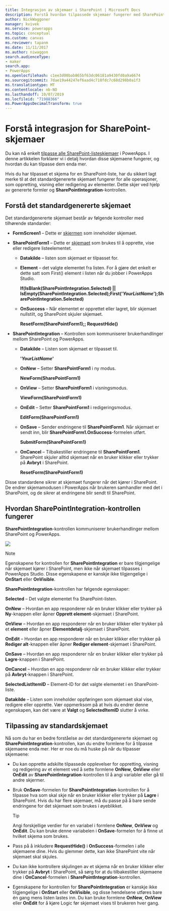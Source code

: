 ```yaml
---
title: Integrasjon av skjemaer i SharePoint | Microsoft Docs
description: Forstå hvordan tilpassede skjemaer fungerer med SharePoint
author: NickWaggoner
manager: kvivek
ms.service: powerapps
ms.topic: conceptual
ms.custom: canvas
ms.reviewer: tapanm
ms.date: 11/11/2017
ms.author: niwaggon
search.audienceType:
- maker
search.app:
- PowerApps
ms.openlocfilehash: c1ee3d00bab865bf63dc06181a9430fd0a9a6674
ms.sourcegitcommit: 7dae19a44247ef6aad4c718fdc7c68d298b0a1f3
ms.translationtype: MT
ms.contentlocale: nb-NO
ms.lasthandoff: 10/07/2019
ms.locfileid: "71988366"
ms.PowerAppsDecimalTransform: true
---
```

# <a name="understand-sharepoint-forms-integration"></a>Forstå integrasjon for SharePoint-skjemaer
Du kan nå enkelt [tilpasse alle SharePoint-listeskjemaer](customize-list-form.md) i PowerApps. I denne artikkelen forklarer vi i detalj hvordan disse skjemaene fungerer, og hvordan du kan tilpasse dem enda mer.

Hvis du har tilpasset et skjema for en SharePoint-liste, har du sikkert lagt merke til at det standardgenererte skjemaet fungerer for alle operasjoner, som oppretting, visning eller redigering av elementer. Dette skjer ved hjelp av genererte formler og **SharePointIntegration**-kontrollen.

## <a name="understand-the-default-generated-form"></a>Forstå det standardgenererte skjemaet

Det standardgenererte skjemaet består av følgende kontroller med tilhørende standarder:

* **FormScreen1** – Dette er [skjermen](controls/control-screen.md) som inneholder skjemaet.

* **SharePointForm1** – Dette er [skjemaet](working-with-forms.md) som brukes til å opprette, vise eller redigere listeelementet.

    * **Datakilde** – listen som skjemaet er tilpasset for.

    * **Element** – det valgte elementet fra listen. For å gjøre det enkelt er dette satt som First() element i listen når du jobber i PowerApps Studio.

        **If(IsBlank(SharePointIntegration.Selected) || IsEmpty(SharePointIntegration.Selected);First('*YourListName*');SharePointIntegration.Selected)**

    * **OnSuccess** – Når elementet er opprettet eller lagret, blir skjemaet nullstilt, og SharePoint skjuler skjemaet.

        **ResetForm(SharePointForm1);; RequestHide()**

* **SharePointIntegration** – Kontrollen som kommuniserer brukerhandlinger mellom SharePoint og PowerApps.

    * **Datakilde** – Listen som skjemaet er tilpasset til.

        **'*YourListName*'**

    * **OnNew** – Setter **SharePointForm1** i ny modus.

        **NewForm(SharePointForm1)**

    * **OnView** – Setter **SharePointForm1** i visningsmodus.

        **ViewForm(SharePointForm1)**

    * **OnEdit** – Setter **SharePointForm1** i redigeringsmodus.

        **EditForm(SharePointForm1)**

    * **OnSave** – Sender endringene til **SharePointForm1**. Når skjemaet er sendt inn, blir **SharePointForm1.OnSuccess**-formelen utført.

        **SubmitForm(SharePointForm1)**

    * **OnCancel** – Tilbakestiller endringene til **SharePointForm1**. SharePoint skjuler alltid skjemaet når en bruker klikker eller trykker på **Avbryt** i SharePoint.

        **ResetForm(SharePointForm1)**

Disse standardene sikrer at skjemaet fungerer når det kjører i SharePoint. De endrer skjemamodusen i PowerApps når brukeren samhandler med det i SharePoint, og de sikrer at endringene blir sendt til SharePoint.

## <a name="understand-the-sharepointintegration-control"></a>Hvordan SharePointIntegration-kontrollen fungerer
**SharePointIntegration**-kontrollen kommuniserer brukerhandlinger mellom SharePoint og PowerApps.

![](./media/sharepoint-form-integration/sharepointintegration-object.png)

>[!NOTE]
>Egenskapene for kontrollen for **SharePointIntegration** er bare tilgjengelige når skjemaet kjører i SharePoint, men ikke når skjemaet tilpasses i PowerApps Studio. Disse egenskapene er kanskje ikke tilgjengelige i **OnStart** eller **OnVisible**. 

**SharePointIntegration**-kontrollen har følgende egenskaper:

**Selected** – Det valgte elementet fra SharePoint-listen.

**OnNew** – Hvordan en app responderer når en bruker klikker eller trykker på **Ny**-knappen eller åpner **Opprett element**-skjemaet i SharePoint.

**OnView** – Hvordan en app responderer når en bruker klikker eller trykker på et **element** eller åpner **Elementdetalj**-skjemaet i SharePoint.

**OnEdit** – Hvordan en app responderer når en bruker klikker eller trykker på **Rediger alt**-knappen eller åpner **Rediger element**-skjemaet i SharePoint.

**OnSave** – Hvordan en app responderer når en bruker klikker eller trykker på **Lagre**-knappen i SharePoint.

**OnCancel** – Hvordan en app responderer når en bruker klikker eller trykker på **Avbryt**-knappen i SharePoint.

**SelectedListItemID** – Element-ID for det valgte elementet i en SharePoint-liste.

**Datakilde** – Listen som inneholder oppføringen som skjemaet skal vise, redigere eller opprette. Vær oppmerksom på at hvis du endrer denne egenskapen, kan det være at **Valgt** og **SelectedItemID** slutter å virke.

## <a name="customize-the-default-form"></a>Tilpassing av standardskjemaet
Nå som du har en bedre forståelse av det standardgenererte skjemaet og **SharePointIntegration**-kontrollen, kan du endre formlene for å tilpasse skjemaene enda mer. Her er noe du må huske på når du tilpasser skjemaene:

* Du kan opprette adskilte tilpassede opplevelser for oppretting, visning og redigering av et element ved å sette formlene **OnNew**, **OnView** eller **OnEdit** av **SharePointIntegration**-kontrollen til å angi variabler eller gå til andre skjermer.

* Bruk **OnSave**-formelen for **SharePointIntegration**-kontrollen for å tilpasse hva som skal skje når en bruker klikker eller trykker på **Lagre** i SharePoint. Hvis du har flere skjemaer, må du passe på å bare sende endringene for det skjemaet som brukes i øyeblikket.

  > [!TIP]
  >    Angi forskjellige verdier for en variabel i formlene **OnNew**, **OnView** og **OnEdit**. Du kan bruke denne variabelen i **OnSave**-formelen for å finne ut hvilket skjema som brukes.

* Pass på å inkludere **RequestHide()** i **OnSuccess**-formelen i alle skjemaene dine. Hvis du glemmer dette, kan ikke SharePoint vite når skjemaet skal skjules.

* Du kan ikke kontrollere skjulingen av et skjema når en bruker klikker eller trykker på **Avbryt** i SharePoint, så sørg for at du tilbakestiller skjemaene dine i **OnCancel**-formelen i **SharePointIntegration**-kontrollen.

* Egenskapene for kontrollen for **SharePointIntegration** er kanskje ikke tilgjengelige i **OnStart** eller **OnVisible**, og disse hendelsene utføres bare én gang mens listen lastes inn. Du kan bruke formlene **OnNew**, **OnView** eller **OnEdit** for å kjøre Logic før skjemaet vises til brukeren hver gang. 
